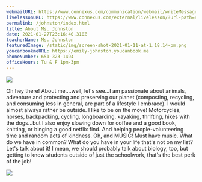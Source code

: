 ```yaml
---
webmailURL: https://www.connexus.com/communication/webmail/writeMessage.aspx?idRecipient=1268272
livelessonURL: https://www.connexus.com/external/livelesson/?url-path=ejohnston&domain=ue2prod01.livelesson.com
permalink: /johnston/index.html
title: About Ms. Johnston
date: 2021-01-27T23:16:40.310Z
teacherName: Ms. Johnston
featuredImage: /static/img/screen-shot-2021-01-11-at-1.18.14-pm.png
youcanbookmeURL: https://emily-johnston.youcanbook.me
phoneNumber: 651-323-1494
officeHours: Tu & F 1pm-3pm
---
```

![](/static/img/screen-shot-2020-09-08-at-9.16.51-am.png)

Oh hey there! About me....well, let's see...I am passionate about animals, adventure and protecting and preserving our planet (composting, recycling, and consuming less in general, are part of a lifestyle I embrace). I would almost always rather be outside. I like to be on the move! Motorcycles, horses, backpacking, cycling, longboarding, kayaking, thrifting, hikes with the dogs...but I also enjoy slowing down for coffee and a good book, knitting, or binging a good netflix find. And helping people-volunteering time and random acts of kindness.  Oh, and MUSIC! Must have music. What do we have in common? What do you have in your life that's not on my list? Let's talk about it! I mean, we should probably talk about biology, too, but getting to know students outside of just the schoolwork, that's the best perk of the job! 

![](/static/img/screen-shot-2020-08-26-at-10.23.57-am.png)